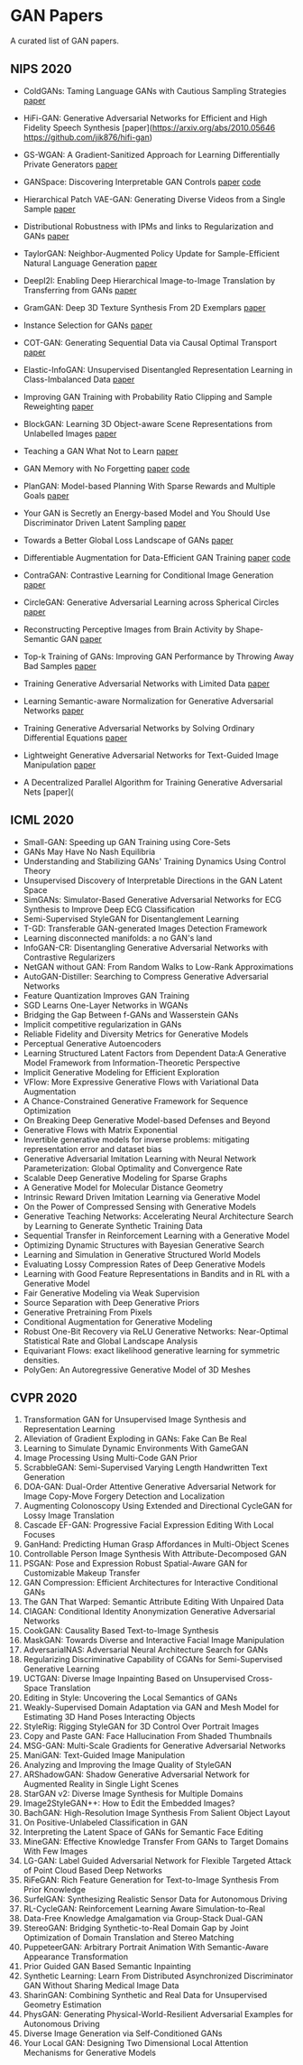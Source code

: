 # GAN Papers



A curated list of GAN papers.





<h2>NIPS 2020</h2>



- ColdGANs: Taming Language GANs with Cautious Sampling Strategies  [paper](https://arxiv.org/abs/2006.04643)

- HiFi-GAN: Generative Adversarial Networks for Efficient and High Fidelity Speech Synthesis [paper](https://arxiv.org/abs/2010.05646  https://github.com/jik876/hifi-gan)

- GS-WGAN: A Gradient-Sanitized Approach for Learning Differentially Private Generators  [paper](https://arxiv.org/abs/2006.08265)

- GANSpace: Discovering Interpretable GAN Controls [paper](https://arxiv.org/abs/2004.02546)  [code](https://github.com/harskish/ganspace)

- Hierarchical Patch VAE-GAN: Generating Diverse Videos from a Single Sample [paper](https://arxiv.org/abs/2006.12226)

- Distributional Robustness with IPMs and links to Regularization and GANs  [paper](https://arxiv.org/abs/2006.04349)

- TaylorGAN: Neighbor-Augmented Policy Update for Sample-Efficient Natural Language Generation  [paper](https://arxiv.org/abs/2011.13527)

- DeepI2I: Enabling Deep Hierarchical Image-to-Image Translation by Transferring from GANs  [paper](https://arxiv.org/abs/2011.05867)

- GramGAN: Deep 3D Texture Synthesis From 2D Exemplars  [paper](https://arxiv.org/abs/2006.16112)

- Instance Selection for GANs  [paper](https://arxiv.org/abs/2007.15255)

- COT-GAN: Generating Sequential Data via Causal Optimal Transport  [paper](https://arxiv.org/abs/2006.08571)

- Elastic-InfoGAN: Unsupervised Disentangled Representation Learning in Class-Imbalanced Data  [paper](https://arxiv.org/abs/1910.01112)

- Improving GAN Training with Probability Ratio Clipping and Sample Reweighting  [paper](https://arxiv.org/abs/2006.06900)

- BlockGAN: Learning 3D Object-aware Scene Representations from Unlabelled Images  [paper](https://arxiv.org/abs/2002.08988)

- Teaching a GAN What Not to Learn  [paper](https://arxiv.org/abs/2010.15639)

- GAN Memory with No Forgetting  [paper](https://arxiv.org/abs/2006.07543)  [code](https://github.com/MiaoyunZhao/GANmemory_LifelongLearning)

- PlanGAN: Model-based Planning With Sparse Rewards and Multiple Goals  [paper](https://arxiv.org/abs/2006.00900)

- Your GAN is Secretly an Energy-based Model and You Should Use Discriminator Driven Latent Sampling  [paper](https://neurips.cc/Conferences/2020/Schedule?showEvent=17493)

- Towards a Better Global Loss Landscape of GANs  [paper](https://arxiv.org/abs/2011.04926)

- Differentiable Augmentation for Data-Efficient GAN Training  [paper](https://arxiv.org/abs/2006.10738) [code](https://github.com/mit-han-lab/data-efficient-gans)

- ContraGAN: Contrastive Learning for Conditional Image Generation [paper](https://arxiv.org/abs/2006.12681)

- CircleGAN: Generative Adversarial Learning across Spherical Circles  [paper](https://arxiv.org/abs/2011.12486)

- Reconstructing Perceptive Images from Brain Activity by Shape-Semantic GAN  [paper](https://papers.nips.cc/paper/2020/hash/9813b270ed0288e7c0388f0fd4ec68f5-Abstract.html)

- Top-k Training of GANs: Improving GAN Performance by Throwing Away Bad Samples  [paper](https://arxiv.org/abs/2002.06224)

- Training Generative Adversarial Networks with Limited Data  [paper](https://arxiv.org/abs/2006.06676)

- Learning Semantic-aware Normalization for Generative Adversarial Networks  [paper](https://papers.nips.cc/paper/2020/hash/f885a14eaf260d7d9f93c750e1174228-Abstract.html)

- Training Generative Adversarial Networks by Solving Ordinary Differential Equations  [paper](https://arxiv.org/abs/2010.15040)

- Lightweight Generative Adversarial Networks for Text-Guided Image Manipulation  [paper](https://arxiv.org/abs/2010.12136)

- A Decentralized Parallel Algorithm for Training Generative Adversarial Nets [paper](







<h2>ICML 2020</h2>

- Small-GAN: Speeding up GAN Training using Core-Sets
- GANs May Have No Nash Equilibria
- Understanding and Stabilizing GANs' Training Dynamics Using Control Theory
- Unsupervised Discovery of Interpretable Directions in the GAN Latent Space
- SimGANs: Simulator-Based Generative Adversarial Networks for ECG Synthesis to Improve Deep ECG Classification
- Semi-Supervised StyleGAN for Disentanglement Learning
- T-GD: Transferable GAN-generated Images Detection Framework
- Learning disconnected manifolds: a no GAN's land
- InfoGAN-CR: Disentangling Generative Adversarial Networks with Contrastive Regularizers
- NetGAN without GAN: From Random Walks to Low-Rank Approximations
- AutoGAN-Distiller: Searching to Compress Generative Adversarial Networks
- Feature Quantization Improves GAN Training
- SGD Learns One-Layer Networks in WGANs
- Bridging the Gap Between f-GANs and Wasserstein GANs
- Implicit competitive regularization in GANs
- Reliable Fidelity and Diversity Metrics for Generative Models
- Perceptual Generative Autoencoders
- Learning Structured Latent Factors from Dependent Data:A Generative Model Framework from Information-Theoretic Perspective
- Implicit Generative Modeling for Efficient Exploration
- VFlow: More Expressive Generative Flows with Variational Data Augmentation
- A Chance-Constrained Generative Framework for Sequence Optimization
- On Breaking Deep Generative Model-based Defenses and Beyond
- Generative Flows with Matrix Exponential
- Invertible generative models for inverse problems: mitigating representation error and dataset bias
- Generative Adversarial Imitation Learning with Neural Network Parameterization: Global Optimality and Convergence Rate
- Scalable Deep Generative Modeling for Sparse Graphs
- A Generative Model for Molecular Distance Geometry
- Intrinsic Reward Driven Imitation Learning via Generative Model
- On the Power of Compressed Sensing with Generative Models
- Generative Teaching Networks: Accelerating Neural Architecture Search by Learning to Generate Synthetic Training Data
- Sequential Transfer in Reinforcement Learning with a Generative Model
- Optimizing Dynamic Structures with Bayesian Generative Search
- Learning and Simulation in Generative Structured World Models
- Evaluating Lossy Compression Rates of Deep Generative Models
- Learning with Good Feature Representations in Bandits and in RL with a Generative Model
- Fair Generative Modeling via Weak Supervision
- Source Separation with Deep Generative Priors
- Generative Pretraining From Pixels
- Conditional Augmentation for Generative Modeling
- Robust One-Bit Recovery via ReLU Generative Networks: Near-Optimal Statistical Rate and Global Landscape Analysis
- Equivariant Flows: exact likelihood generative learning for symmetric densities.
- PolyGen: An Autoregressive Generative Model of 3D Meshes



<h2>CVPR 2020</h2>

1. Transformation GAN for Unsupervised Image Synthesis and Representation Learning
2. Alleviation of Gradient Exploding in GANs: Fake Can Be Real
3. Learning to Simulate Dynamic Environments With GameGAN
4. Image Processing Using Multi-Code GAN Prior
5. ScrabbleGAN: Semi-Supervised Varying Length Handwritten Text Generation
6. DOA-GAN: Dual-Order Attentive Generative Adversarial Network for Image Copy-Move Forgery Detection and Localization
7. Augmenting Colonoscopy Using Extended and Directional CycleGAN for Lossy Image Translation
8. Cascade EF-GAN: Progressive Facial Expression Editing With Local Focuses
9. GanHand: Predicting Human Grasp Affordances in Multi-Object Scenes
10. Controllable Person Image Synthesis With Attribute-Decomposed GAN
11. PSGAN: Pose and Expression Robust Spatial-Aware GAN for Customizable Makeup Transfer
12. GAN Compression: Efficient Architectures for Interactive Conditional GANs
13. The GAN That Warped: Semantic Attribute Editing With Unpaired Data
14. CIAGAN: Conditional Identity Anonymization Generative Adversarial Networks
15. CookGAN: Causality Based Text-to-Image Synthesis
16. MaskGAN: Towards Diverse and Interactive Facial Image Manipulation
17. AdversarialNAS: Adversarial Neural Architecture Search for GANs
18. Regularizing Discriminative Capability of CGANs for Semi-Supervised Generative Learning
19. UCTGAN: Diverse Image Inpainting Based on Unsupervised Cross-Space Translation
20. Editing in Style: Uncovering the Local Semantics of GANs
21. Weakly-Supervised Domain Adaptation via GAN and Mesh Model for Estimating 3D Hand Poses Interacting Objects
22. StyleRig: Rigging StyleGAN for 3D Control Over Portrait Images
23. Copy and Paste GAN: Face Hallucination From Shaded Thumbnails
24. MSG-GAN: Multi-Scale Gradients for Generative Adversarial Networks
25. ManiGAN: Text-Guided Image Manipulation
26. Analyzing and Improving the Image Quality of StyleGAN
27. ARShadowGAN: Shadow Generative Adversarial Network for Augmented Reality in Single Light Scenes
28. StarGAN v2: Diverse Image Synthesis for Multiple Domains
29. Image2StyleGAN++: How to Edit the Embedded Images?
30. BachGAN: High-Resolution Image Synthesis From Salient Object Layout
31. On Positive-Unlabeled Classification in GAN
32. Interpreting the Latent Space of GANs for Semantic Face Editing
33. MineGAN: Effective Knowledge Transfer From GANs to Target Domains With Few Images
34. LG-GAN: Label Guided Adversarial Network for Flexible Targeted Attack of Point Cloud Based Deep Networks
35. RiFeGAN: Rich Feature Generation for Text-to-Image Synthesis From Prior Knowledge
36. SurfelGAN: Synthesizing Realistic Sensor Data for Autonomous Driving
37. RL-CycleGAN: Reinforcement Learning Aware Simulation-to-Real
38. Data-Free Knowledge Amalgamation via Group-Stack Dual-GAN
39. StereoGAN: Bridging Synthetic-to-Real Domain Gap by Joint Optimization of Domain Translation and Stereo Matching
40. PuppeteerGAN: Arbitrary Portrait Animation With Semantic-Aware Appearance Transformation
41. Prior Guided GAN Based Semantic Inpainting
42. Synthetic Learning: Learn From Distributed Asynchronized Discriminator GAN Without Sharing Medical Image Data
43. SharinGAN: Combining Synthetic and Real Data for Unsupervised Geometry Estimation
44. PhysGAN: Generating Physical-World-Resilient Adversarial Examples for Autonomous Driving
45. Diverse Image Generation via Self-Conditioned GANs
46. Your Local GAN: Designing Two Dimensional Local Attention Mechanisms for Generative Models



